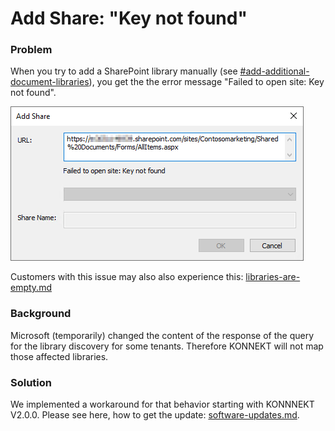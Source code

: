 # Add Share: "Key not found"

### Problem

When you try to add a SharePoint library manually (see [#add-additional-document-libraries](../configuration/mappings/add-a-document-library.md#add-additional-document-libraries "mention")), you get the the error message "Failed to open site: Key not found".

![Error-Message: "Failed to open site: Key not found"](<../../.gitbook/assets/image (19).png>)

Customers with this issue may also also experience this: [libraries-are-empty.md](libraries-are-empty.md "mention")

### Background

Microsoft (temporarily) changed the content of the response of the query for the library discovery for some tenants. Therefore KONNEKT will not map those affected libraries.

### Solution

We implemented a workaround for that behavior starting with KONNNEKT V2.0.0. Please see here, how to get the update: [software-updates.md](../installation/software-updates.md "mention").

